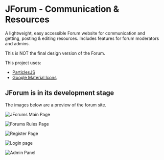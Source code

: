 # JForum - Communication & Resources

A lightweight, easy accessible Forum website for communication and getting, posting & editing resources. Includes features for forum moderators and admins.

This is NOT the final design version of the Forum.

This project uses:
- [ParticlesJS](https://github.com/VincentGarreau/particles.js/)
- [Google Material Icons](https://fonts.google.com/icons)

## JForum is in its development stage

The images below are a preview of the forum site.

![JForums Main Page](https://i.imgur.com/ASF1e7c.png)

![Forums Rules Page](https://i.imgur.com/qYotEWt.png)

![Register Page](https://i.imgur.com/0JETaJK.png)

![Login page](https://i.imgur.com/SNFDpeL.png)

![Admin Panel](https://i.imgur.com/AD0jaxV.png)
